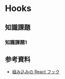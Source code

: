 # Hooks

## 知識課題

### 知識課題1

## 参考資料

- [組み込みの React フック](https://ja.react.dev/reference/react/hooks)
